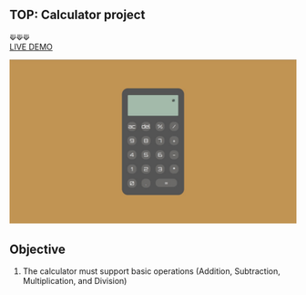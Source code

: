 ## TOP: Calculator project
⟱⟱⟱
<br />
[LIVE DEMO](https://acdeguia.github.io/calculator/)

![screenshot](https://github.com/acdeguia/calculator/blob/main/images/calculator.jpeg)

## Objective
1. The calculator must support basic operations (Addition, Subtraction, Multiplication, and Division)
